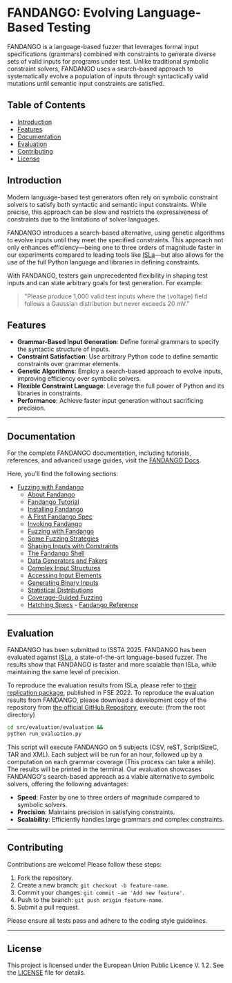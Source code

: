 # FANDANGO: Evolving Language-Based Testing

FANDANGO is a language-based fuzzer that leverages formal input specifications (grammars) combined with constraints to generate diverse sets of valid inputs for programs under test. Unlike traditional symbolic constraint solvers, FANDANGO uses a search-based approach to systematically evolve a population of inputs through syntactically valid mutations until semantic input constraints are satisfied.

## Table of Contents

- [Introduction](#introduction)
- [Features](#features)
- [Documentation](#documentation)
- [Evaluation](#evaluation)
- [Contributing](#contributing)
- [License](#license)

## Introduction

Modern language-based test generators often rely on symbolic constraint solvers to satisfy both syntactic and semantic input constraints. While precise, this approach can be slow and restricts the expressiveness of constraints due to the limitations of solver languages.

FANDANGO introduces a search-based alternative, using genetic algorithms to evolve inputs until they meet the specified constraints. This approach not only enhances efficiency—being one to three orders of magnitude faster in our experiments compared to leading tools like [ISLa](https://github.com/rindPHI/isla/tree/ESEC_FSE_22)—but also allows for the use of the full Python language and libraries in defining constraints.

With FANDANGO, testers gain unprecedented flexibility in shaping test inputs and can state arbitrary goals for test generation. For example:

> "Please produce 1,000 valid test inputs where the ⟨voltage⟩ field follows a Gaussian distribution but never exceeds 20 mV."

## Features

- **Grammar-Based Input Generation**: Define formal grammars to specify the syntactic structure of inputs.
- **Constraint Satisfaction**: Use arbitrary Python code to define semantic constraints over grammar elements.
- **Genetic Algorithms**: Employ a search-based approach to evolve inputs, improving efficiency over symbolic solvers.
- **Flexible Constraint Language**: Leverage the full power of Python and its libraries in constraints.
- **Performance**: Achieve faster input generation without sacrificing precision.

---

## Documentation

For the complete FANDANGO documentation, including tutorials, references, and advanced usage guides, visit the [FANDANGO Docs](https://fandango-fuzzer.github.io/fandango/Intro.html).

Here, you'll find the following sections:

   - [Fuzzing with Fandango](https://fandango-fuzzer.github.io/fandango/Intro.html)
       - [About Fandango](https://fandango-fuzzer.github.io/fandango/About.html)
       - [Fandango Tutorial](https://fandango-fuzzer.github.io/fandango/Tutorial.html)
       - [Installing Fandango](https://fandango-fuzzer.github.io/fandango/Installing.html)
       - [A First Fandango Spec](https://fandango-fuzzer.github.io/fandango/FirstSpec.html)
       - [Invoking Fandango](https://fandango-fuzzer.github.io/fandango/Invoking.html)
       - [Fuzzing with Fandango](https://fandango-fuzzer.github.io/fandango/Fuzzing.html)
       - [Some Fuzzing Strategies](https://fandango-fuzzer.github.io/fandango/Strategies.html)
       - [Shaping Inputs with Constraints](https://fandango-fuzzer.github.io/fandango/Constraints.html)
       - [The Fandango Shell](https://fandango-fuzzer.github.io/fandango/Shell.html)
       - [Data Generators and Fakers](https://fandango-fuzzer.github.io/fandango/Generators.html)
       - [Complex Input Structures](https://fandango-fuzzer.github.io/fandango/Recursive.html)
       - [Accessing Input Elements](https://fandango-fuzzer.github.io/fandango/Paths.html)
       - [Generating Binary Inputs](https://fandango-fuzzer.github.io/fandango/Binary.html)
       - [Statistical Distributions](https://fandango-fuzzer.github.io/fandango/Distributions.html)
       - [Coverage-Guided Fuzzing](https://fandango-fuzzer.github.io/fandango/Whitebox.html)
       - [Hatching Specs](https://fandango-fuzzer.github.io/fandango/Hatching.html)
    - [Fandango Reference](https://fandango-fuzzer.github.io/fandango/Reference.html)

---

## Evaluation

FANDANGO has been submitted to ISSTA 2025. FANDANGO has been evaluated against [ISLa](https://github.com/rindPHI/isla/tree/ESEC_FSE_22), a state-of-the-art language-based fuzzer. The results show that FANDANGO is faster and more scalable than ISLa, while maintaining the same level of precision.

To reproduce the evaluation results from ISLa, please refer to [their replication package](https://dl.acm.org/do/10.1145/3554336/full/), published in FSE 2022.
To reproduce the evaluation results from FANDANGO, please download a development copy of the repository from [the official GitHub Repository](https://github.com/fandango-fuzzer/fandango), execute: (from the root directory)

```bash
cd src/evaluation/evaluation &&
python run_evaluation.py
```

This script will execute FANDANGO on 5 subjects (CSV, reST, ScriptSizeC, TAR and XML). Each subject will be run for an hour, followed up by a computation on each grammar coverage (This process can take a while). The results will be printed in the terminal. Our evaluation showcases FANDANGO's search-based approach as a viable alternative to symbolic solvers, offering the following advantages:

- **Speed**: Faster by one to three orders of magnitude compared to symbolic solvers.
- **Precision**: Maintains precision in satisfying constraints.
- **Scalability**: Efficiently handles large grammars and complex constraints.

---

## Contributing

Contributions are welcome! Please follow these steps:

1. Fork the repository.
2. Create a new branch: `git checkout -b feature-name`.
3. Commit your changes: `git commit -am 'Add new feature'`.
4. Push to the branch: `git push origin feature-name`.
5. Submit a pull request.

Please ensure all tests pass and adhere to the coding style guidelines.

---

## License

This project is licensed under the European Union Public Licence V. 1.2. See the [LICENSE](https://github.com/fandango-fuzzer/fandango/blob/main/LICENSE.md) file for details.